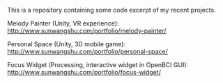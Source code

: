 This is a repository containing some code excerpt of my recent projects.

Melody Painter (Unity, VR experience):
http://www.sunwangshu.com/portfolio/melody-painter/

Personal Space (Unity, 3D mobile game): http://www.sunwangshu.com/portfolio/personal-space/

Focus Widget (Processing, interactive widget in OpenBCI GUI):
http://www.sunwangshu.com/portfolio/focus-widget/
